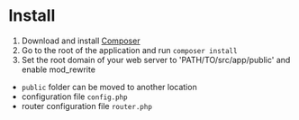 # Install 

1. Download and install [Composer](https://getcomposer.org/download/)
2. Go to the root of the application and run `composer install` 
3. Set the root domain of your web server to 'PATH/TO/src/app/public' and enable mod_rewrite

- `public` folder can be moved to another location
- configuration file `config.php`
- router configuration file `router.php`
